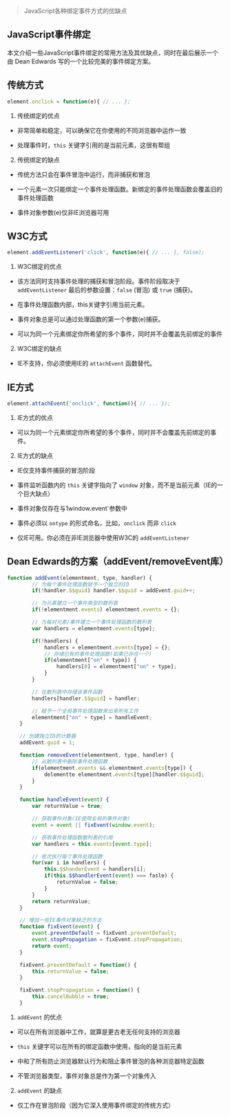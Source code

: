 > JavaScript各种绑定事件方式的优缺点

## JavaScript事件绑定

本文介绍一些JavaScript事件绑定的常用方法及其优缺点，同时在最后展示一个由 Dean Edwards 写的一个比较完美的事件绑定方案。

## 传统方式

```javascript
element.onclick = function(e){ // ... };
```

1. 传统绑定的优点

  - 非常简单和稳定，可以确保它在你使用的不同浏览器中运作一致

  - 处理事件时，`this` 关键字引用的是当前元素，这很有帮组

2. 传统绑定的缺点

  - 传统方法只会在事件冒泡中运行，而非捕获和冒泡

  - 一个元素一次只能绑定一个事件处理函数。新绑定的事件处理函数会覆盖旧的事件处理函数

  - 事件对象参数(e)仅非IE浏览器可用

## W3C方式

```javascript
element.addEventListener('click', function(e){ // ... }, false);
```

1. W3C绑定的优点

  - 该方法同时支持事件处理的捕获和冒泡阶段。事件阶段取决于 `addEventListener` 最后的参数设置：`false` (冒泡) 或 `true` (捕获)。

  - 在事件处理函数内部，this关键字引用当前元素。

  - 事件对象总是可以通过处理函数的第一个参数(e)捕获。

  - 可以为同一个元素绑定你所希望的多个事件，同时并不会覆盖先前绑定的事件

2. W3C绑定的缺点

  - IE不支持，你必须使用IE的 `attachEvent` 函数替代。

## IE方式

```javascript
element.attachEvent('onclick', function(){ // ... });
```

1. IE方式的优点

  - 可以为同一个元素绑定你所希望的多个事件，同时并不会覆盖先前绑定的事件。

2. IE方式的缺点

  - IE仅支持事件捕获的冒泡阶段

  - 事件监听函数内的 `this` 关键字指向了 `window` 对象，而不是当前元素（IE的一个巨大缺点）

  - 事件对象仅存在与1window.event`参数中

  - 事件必须以 `ontype` 的形式命名，比如，`onclick` 而非 `click`

  - 仅IE可用。你必须在非IE浏览器中使用W3C的 `addEventListener`

## Dean Edwards的方案（addEvent/removeEvent库）

```javascript
function addEvent(elementment, type, handler) {
        // 为每个事件处理函数赋予一个独立的ID
        if(!handler.$$guid) handler.$$guid = addEvent.guid++;

        // 为元素建立一个事件类型的散列表
        if(!elementment.events) elementment.events = {};

        // 为每对元素/事件建立一个事件处理函数的散列表
        var handlers = elementment.events[type];

        if(!handlers) {
            handlers = elementment.events[type] = {};
            // 存储已有的事件处理函数(如果已存在一个)
            if(elementment["on" + type]) {
                handlers[0] = elementment["on" + type];
            }
        }

        // 在散列表中存储该事件函数
        handlers[handler.$$guid] = handler;

        // 赋予一个全局事件处理函数来出来所有工作
        elementment["on" + type] = handleEvent;
    }

    // 创建独立ID的计数器
    addEvent.guid = 1;

    function removeEvent(elementment, type, handler) {
        // 从散列表中删除事件处理函数
        if(elementment.events && elementment.events[type]) {
            delementte elementment.events[type][handler.$$guid];
        }
    }

    function handleEvent(event) {
        var returnValue = true;

        // 获取事件对象(IE使用全局的事件对象)
        event = event || fixEvent(window.event);

        // 获取事件处理函数散列表的引用
        var handlers = this.events[event.type];

        // 依次执行每个事件处理函数
        for(var i in handlers) {
            this.$$handerEvent = handlers[i];
            if(this.$$handlerEvent(event) === fasle) {
                returnValue = false;
            }
        }
        return returnValue;
    }

    // 增加一些IE事件对象缺乏的方法
    function fixEvent(event) {
        event.preventDefault = fixEvent.preventDefault;
        event.stopPropagation = fixEvent.stopPropagation;
        return event;
    }

    fixEvent.preventDefault = function() {
        this.returnValue = false;
    }

    fixEvent.stopPropagation = function() {
        this.cancelBubble = true;
    }
```

1. `addEvent` 的优点

  - 可以在所有浏览器中工作，就算是更古老无任何支持的浏览器

  - `this` 关键字可以在所有的绑定函数中使用，指向的是当前元素

  - 中和了所有防止浏览器默认行为和阻止事件冒泡的各种浏览器特定函数

  - 不管浏览器类型，事件对象总是作为第一个对象传入

2. `addEvent` 的缺点

  - 仅工作在冒泡阶段（因为它深入使用事件绑定的传统方式）